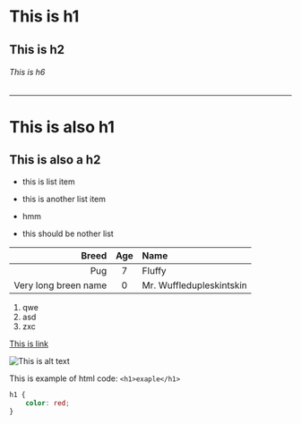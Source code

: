 # This is h1

## This is h2

###### This is h6

---

# This is also h1

## This is also a h2

- this is list item
- this is another list item
- hmm

- this should be nother list

|                Breed | Age | Name                     |
| -------------------: | :-: | :----------------------- |
|                  Pug |  7  | Fluffy                   |
| Very long breen name |  0  | Mr. Wuffledupleskintskin |

1. qwe
2. asd
3. zxc

[This is link](https://google.com)

![This is alt text](https://encrypted-tbn0.gstatic.com/images?q=tbn:ANd9GcR98_PWYgxgSyYxbPnzgBaEZ9NHbU7j5Tce6w&s)

This is example of html code: `<h1>exaple</h1>`

```css
h1 {
    color: red;
}
```